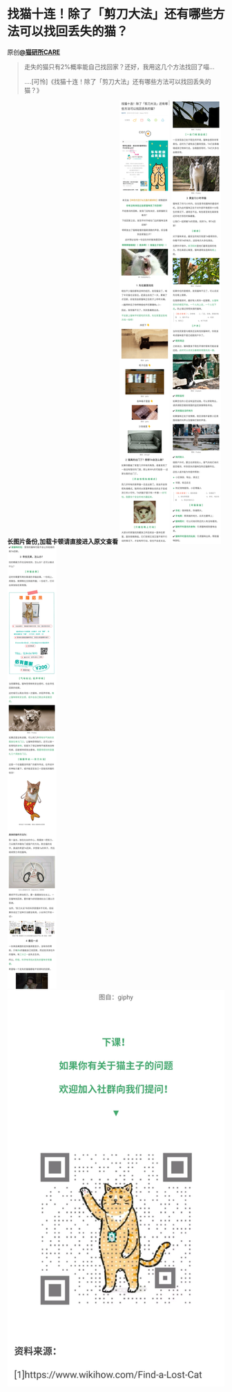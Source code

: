 # 找猫十连！除了「剪刀大法」还有哪些方法可以找回丢失的猫？
原创[**@猫研所CARE**](https://m.weibo.cn/detail/4321125855383439)
> 走失的猫只有2%概率能自己找回家？还好，我用这几个方法找回了喵...
> 
> ....[可怜]《找猫十连！除了「剪刀大法」还有哪些方法可以找回丢失的猫？》

**长图片备份,加载卡顿请直接进入原文查看**
![找猫十连！除了「剪刀大法」还有哪些方法可以找回丢失的猫？1](图片存档/找猫十连！除了「剪刀大法」还有哪些方法可以找回丢失的猫？1.jpg)
![找猫十连！除了「剪刀大法」还有哪些方法可以找回丢失的猫？2](图片存档/找猫十连！除了「剪刀大法」还有哪些方法可以找回丢失的猫？2.jpg)
![找猫十连！除了「剪刀大法」还有哪些方法可以找回丢失的猫？3](图片存档/找猫十连！除了「剪刀大法」还有哪些方法可以找回丢失的猫？3.jpg)
![找猫十连！除了「剪刀大法」还有哪些方法可以找回丢失的猫？4](图片存档/找猫十连！除了「剪刀大法」还有哪些方法可以找回丢失的猫？4.jpg)